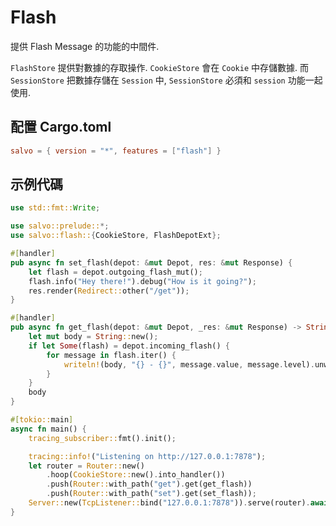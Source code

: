 # Flash

提供 Flash Message 的功能的中間件.

`FlashStore` 提供對數據的存取操作. `CookieStore` 會在 `Cookie` 中存儲數據. 而 `SessionStore` 把數據存儲在 `Session` 中, `SessionStore` 必須和 `session` 功能一起使用.

## 配置 Cargo.toml

```toml
salvo = { version = "*", features = ["flash"] }
```

## 示例代碼

```rust
use std::fmt::Write;

use salvo::prelude::*;
use salvo::flash::{CookieStore, FlashDepotExt};

#[handler]
pub async fn set_flash(depot: &mut Depot, res: &mut Response) {
    let flash = depot.outgoing_flash_mut();
    flash.info("Hey there!").debug("How is it going?");
    res.render(Redirect::other("/get"));
}

#[handler]
pub async fn get_flash(depot: &mut Depot, _res: &mut Response) -> String {
    let mut body = String::new();
    if let Some(flash) = depot.incoming_flash() {
        for message in flash.iter() {
            writeln!(body, "{} - {}", message.value, message.level).unwrap();
        }
    }
    body
}

#[tokio::main]
async fn main() {
    tracing_subscriber::fmt().init();

    tracing::info!("Listening on http://127.0.0.1:7878");
    let router = Router::new()
        .hoop(CookieStore::new().into_handler())
        .push(Router::with_path("get").get(get_flash))
        .push(Router::with_path("set").get(set_flash));
    Server::new(TcpListener::bind("127.0.0.1:7878")).serve(router).await;
}
```